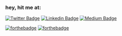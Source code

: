 ### hey, hit me at:

[![Twitter Badge](https://img.shields.io/badge/-@lfv89-1ca0f1?style=flat-square&labelColor=1ca0f1&logo=twitter&logoColor=white&link=https://twitter.com/lfv89)](https://twitter.com/lfv89)   [![Linkedin Badge](https://img.shields.io/badge/lfv89-blue?style=flat-square&logo=Linkedin&logoColor=white&link=https://www.linkedin.com/in/lfv89/)](https://www.linkedin.com/in/lfv89/)   [![Medium Badge](https://img.shields.io/badge/-@lfv89-03a57a?style=flat-square&labelColor=000000&logo=Medium&link=https://medium.com/@lfv89/)](https://medium.com/@lfv89/)


[![forthebadge](https://forthebadge.com/images/badges/check-it-out.svg)](https://lfv89.dev)  [![forthebadge](https://forthebadge.com/images/badges/built-with-love.svg)](https://lfv89.dev)
